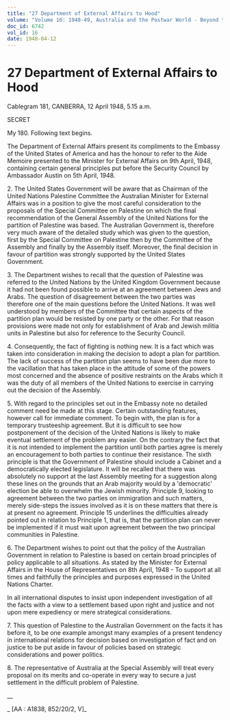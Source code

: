 ```yaml
---
title: "27 Department of External Affairs to Hood"
volume: "Volume 16: 1948-49, Australia and the Postwar World - Beyond the Region"
doc_id: 6742
vol_id: 16
date: 1948-04-12
---
```


# 27 Department of External Affairs to Hood

Cablegram 181, CANBERRA, 12 April 1948, 5.15 a.m.

SECRET

My 180. Following text begins.

The Department of External Affairs present its compliments to the Embassy of the United States of America and has the honour to refer to the Aide Memoire presented to the Minister for External Affairs on 9th April, 1948, containing certain general principles put before the Security Council by Ambassador Austin on 5th April, 1948.

2\. The United States Government will be aware that as Chairman of the United Nations Palestine Committee the Australian Minister for External Affairs was in a position to give the most careful consideration to the proposals of the Special Committee on Palestine on which the final recommendation of the General Assembly of the United Nations for the partition of Palestine was based. The Australian Government is, therefore very much aware of the detailed study which was given to the question, first by the Special Committee on Palestine then by the Committee of the Assembly and finally by the Assembly itself. Moreover, the final decision in favour of partition was strongly supported by the United States Government.

3\. The Department wishes to recall that the question of Palestine was referred to the United Nations by the United Kingdom Government because it had not been found possible to arrive at an agreement between Jews and Arabs. The question of disagreement between the two parties was therefore one of the main questions before the United Nations. It was well understood by members of the Committee that certain aspects of the partition plan would be resisted by one party or the other. For that reason provisions were made not only for establishment of Arab and Jewish militia units in Palestine but also for reference to the Security Council.

4\. Consequently, the fact of fighting is nothing new. It is a fact which was taken into consideration in making the decision to adopt a plan for partition. The lack of success of the partition plan seems to have been due more to the vacillation that has taken place in the attitude of some of the powers most concerned and the absence of positive restraints on the Arabs which it was the duty of all members of the United Nations to exercise in carrying out the decision of the Assembly.

5\. With regard to the principles set out in the Embassy note no detailed comment need be made at this stage. Certain outstanding features, however call for immediate comment. To begin with, the plan is for a temporary trusteeship agreement. But it is difficult to see how postponement of the decision of the United Nations is likely to make eventual settlement of the problem any easier. On the contrary the fact that it is not intended to implement the partition until both parties agree is merely an encouragement to both parties to continue their resistance. The sixth principle is that the Government of Palestine should include a Cabinet and a democratically elected legislature. It will be recalled that there was absolutely no support at the last Assembly meeting for a suggestion along these lines on the grounds that an Arab majority would by a 'democratic' election be able to overwhelm the Jewish minority. Principle 9, looking to agreement between the two parties on immigration and such matters, merely side-steps the issues involved as it is on these matters that there is at present no agreement. Principle 15 underlines the difficulties already pointed out in relation to Principle 1, that is, that the partition plan can never be implemented if it must wait upon agreement between the two principal communities in Palestine.

6\. The Department wishes to point out that the policy of the Australian Government in relation to Palestine is based on certain broad principles of policy applicable to all situations. As stated by the Minister for External Affairs in the House of Representatives on 8th April, 1948 - To support at all times and faithfully the principles and purposes expressed in the United Nations Charter.

In all international disputes to insist upon independent investigation of all the facts with a view to a settlement based upon right and justice and not upon mere expediency or mere strategical considerations.

7\. This question of Palestine to the Australian Government on the facts it has before it, to be one example amongst many examples of a present tendency in international relations for decision based on investigation of fact and on justice to be put aside in favour of policies based on strategic considerations and power politics.

8\. The representative of Australia at the Special Assembly will treat every proposal on its merits and co-operate in every way to secure a just settlement in the difficult problem of Palestine.

__

_ [AA : A1838, 852/20/2, V]_
